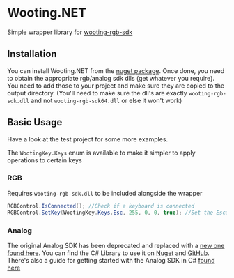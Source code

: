 # Wooting.NET

Simple wrapper library for [wooting-rgb-sdk](https://github.com/WootingKb/wooting-rgb-sdk)

## Installation

You can install Wooting.NET from the [nuget package](https://www.nuget.org/packages/Wooting.NET/1.0.0). Once done, you need to obtain the appropriate rgb/analog sdk dlls (get whatever you require). You need to add those to your project and make sure they are copied to the output directory. (You'll need to make sure the dll's are exactly `wooting-rgb-sdk.dll` and not `wooting-rgb-sdk64.dll` or else it won't work)

## Basic Usage

Have a look at the test project for some more examples.

The `WootingKey.Keys` enum is available to make it simpler to apply operations to certain keys

### RGB

Requires `wooting-rgb-sdk.dll` to be included alongside the wrapper

```c#
RGBControl.IsConnected(); //Check if a keyboard is connected
RGBControl.SetKey(WootingKey.Keys.Esc, 255, 0, 0, true); //Set the Escape key to red
```

### Analog

The original Analog SDK has been deprecated and replaced with a [new one found here](http://github.com/WootingKb/wooting-analog-sdk). You can find the C# Library to use it on [Nuget](https://www.nuget.org/packages/WootingAnalogSDK.NET) and [GitHub](https://github.com/WootingKb/wooting-analog-wrappers). There's also a guide for getting started with the Analog SDK in C# [found here](https://dev.wooting.io/wooting-analog-sdk-guide/c-guide/)
